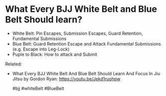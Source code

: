 # What Every BJJ White Belt and Blue Belt Should learn?

- White Belt: Pin Escapes, Submission Escapes, Guard Retention, Fundamental Submissions
- Blue Belt: Guard Retention Escape and Attack Fundamental Submissions (e.g. Escape into Leg-Lock)
- Puple to Black: How to attack and Submit



Related: 
- What Every BJJ White Belt And Blue Belt Should Learn And Focus In Jiu Jitsu by Gordon Ryan: https://youtu.be/Jekd1ruohpw 


    #bjj #whiteBelt #BlueBelt
